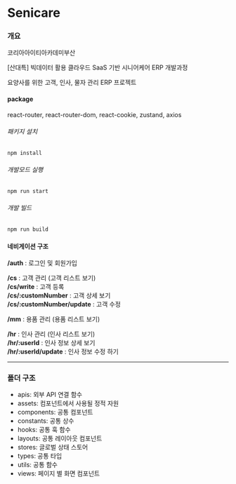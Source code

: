# Senicare

### 개요
코리아아이티아카데미부산

[산대특] 빅데이터 활용 클라우드
SaaS 기반 시니어케어 ERP 개발과정

요양사를 위한 고객, 인사, 물자 관리 ERP 프로젝트

#### package
react-router, react-router-dom, react-cookie, zustand, axios

###### 패키지 설치
```bash
npm install
```
###### 개발모드 실행
```bash
npm run start
```
###### 개발 빌드
```bash
npm run build
```

#### 네비게이션 구조
**/auth** : 로그인 및 회원가입

**/cs** : 고객 관리 (고객 리스트 보기)  
**/cs/write** : 고객 등록   
**/cs/:customNumber** : 고객 상세 보기  
**/cs/:customNumber/update** : 고객 수정

**/mm** : 용품 관리 (용품 리스트 보기)

**/hr** : 인사 관리 (인사 리스트 보기)  
**/hr/:userId** : 인사 정보 상세 보기   
**/hr/:userId/update** : 인사 정보 수정 하기    


***

### 폴더 구조

- apis: 외부 API 연결 함수
- assets: 컴포넌트에서 사용될 정적 자원
- components: 공통 컴포넌트
- constants: 공통 상수
- hooks: 공통 훅 함수
- layouts: 공통 레이아웃 컴포넌트
- stores: 글로벌 상태 스토어
- types: 공통 타입
- utils: 공통 함수
- views: 페이지 별 화면 컴포넌트
